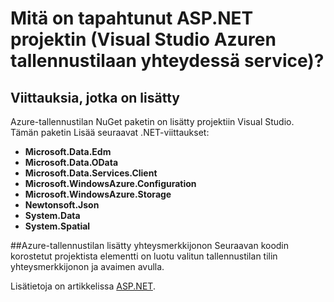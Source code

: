 <properties
    pageTitle="Mitä tapahtui ASP.NET projektin? | Microsoft Azure | Visual Studio yhdistetyt palvelut"
    description="Tässä artikkelissa kuvataan, mitä tapahtuu, kun Azure-tallennustilan lisääminen Visual Studiossa ASP.NET projektin yhdistetyt palvelut"
    services="storage"
    documentationCenter=""
    authors="TomArcher"
    manager="douge"
    editor=""/>

<tags
    ms.service="storage"
    ms.workload="web"
    ms.tgt_pltfrm="vs-what-happened"
    ms.devlang="na"
    ms.topic="article"
    ms.date="08/15/2016"
    ms.author="tarcher"/>

# <a name="what-happened-to-my-aspnet-project-visual-studio-azure-storage-connected-service"></a>Mitä on tapahtunut ASP.NET projektin (Visual Studio Azuren tallennustilaan yhteydessä service)?

## <a name="references-added"></a>Viittauksia, jotka on lisätty

Azure-tallennustilan NuGet paketin on lisätty projektiin Visual Studio.  
Tämän paketin Lisää seuraavat .NET-viittaukset:

- **Microsoft.Data.Edm**
- **Microsoft.Data.OData**
- **Microsoft.Data.Services.Client**
- **Microsoft.WindowsAzure.Configuration**
- **Microsoft.WindowsAzure.Storage**
- **Newtonsoft.Json**
- **System.Data**
- **System.Spatial**

##<a name="connection-string-for-azure-storage-added"></a>Azure-tallennustilan lisätty yhteysmerkkijonon
Seuraavan koodin korostetut projektista elementti on luotu valitun tallennustilan tilin yhteysmerkkijonon ja avaimen avulla.

Lisätietoja on artikkelissa [ASP.NET](http://www.asp.net).
